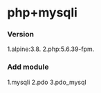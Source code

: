 # php+mysqli

### Version
1.alpine:3.8.
2.php:5.6.39-fpm.

### Add module
1.mysqli
2.pdo
3.pdo_mysql
